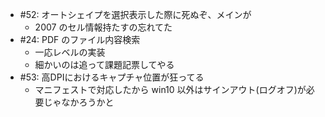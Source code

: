 * #52: オートシェイプを選択表示した際に死ぬぞ、メインが 
    * 2007 のセル情報持たすの忘れてた
* #24: PDF のファイル内容検索
    * 一応レベルの実装
    * 細かいのは追って課題記票してやる
* #53:  高DPIにおけるキャプチャ位置が狂ってる
    * マニフェストで対応したから win10 以外はサインアウト(ログオフ)が必要じゃなかろうかと
